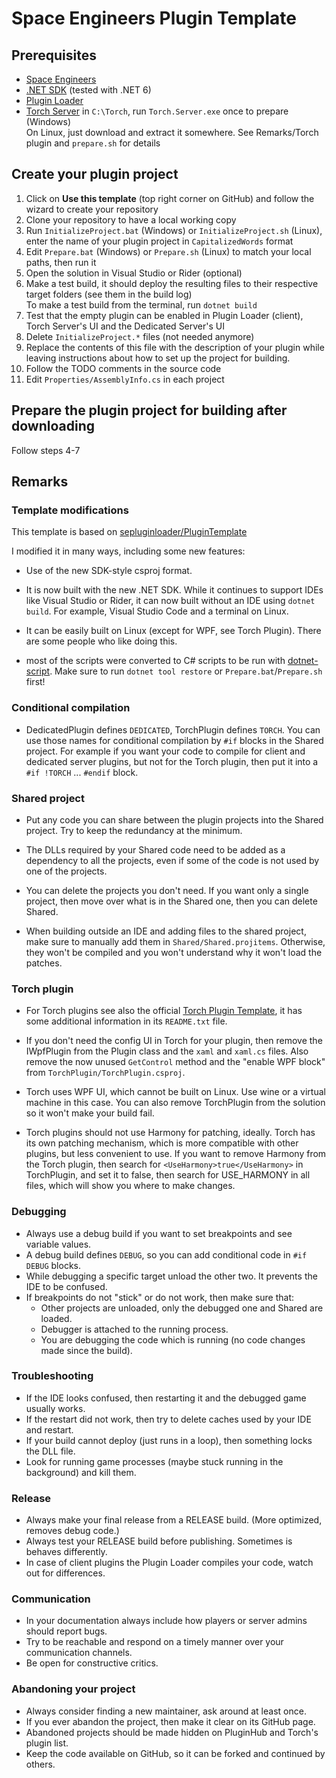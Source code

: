 # Space Engineers Plugin Template

## Prerequisites

- [Space Engineers](https://store.steampowered.com/app/244850/Space_Engineers/)
- [.NET SDK](https://get.dot.net) (tested with .NET 6)
- [Plugin Loader](https://steamcommunity.com/sharedfiles/filedetails/?id=2407984968)
- [Torch Server](https://torchapi.net/) in `C:\Torch`, run `Torch.Server.exe` once to prepare (Windows) \
  On Linux, just download and extract it somewhere. See Remarks/Torch plugin and `prepare.sh` for details

## Create your plugin project

1. Click on **Use this template** (top right corner on GitHub) and follow the wizard to create your repository
2. Clone your repository to have a local working copy
3. Run `InitializeProject.bat` (Windows) or `InitializeProject.sh` (Linux), enter the name of your plugin project in `CapitalizedWords` format
4. Edit `Prepare.bat` (Windows) or `Prepare.sh` (Linux) to match your local paths, then run it
5. Open the solution in Visual Studio or Rider (optional)
6. Make a test build, it should deploy the resulting files to their respective target folders (see them in the build log) \
   To make a test build from the terminal, run `dotnet build`
7. Test that the empty plugin can be enabled in Plugin Loader (client), Torch Server's UI and the Dedicated Server's UI
8. Delete `InitializeProject.*` files (not needed anymore)
9. Replace the contents of this file with the description of your plugin while leaving instructions about how to set up the project for building.
10. Follow the TODO comments in the source code
11. Edit `Properties/AssemblyInfo.cs` in each project

## Prepare the plugin project for building after downloading

Follow steps 4-7

## Remarks

### Template modifications

This template is based on [sepluginloader/PluginTemplate](https://github.com/sepluginloader/PluginTemplate)

I modified it in many ways, including some new features:

- Use of the new SDK-style csproj format.

- It is now built with the new .NET SDK. While it continues to support IDEs like Visual 
  Studio or Rider, it can now built without an IDE using `dotnet build`. For example, Visual 
  Studio Code and a terminal on Linux.

- It can be easily built on Linux (except for WPF, see Torch Plugin). There are some people 
  who like doing this.

- most of the scripts were converted to C# scripts to be run with 
  [dotnet-script](https://github.com/filipw/dotnet-script). Make sure to run 
  `dotnet tool restore` or `Prepare.bat`/`Prepare.sh` first!

### Conditional compilation

- DedicatedPlugin defines `DEDICATED`, TorchPlugin defines `TORCH`. 
  You can use those names for conditional compilation by `#if` blocks in the Shared project.
  For example if you want your code to compile for client and dedicated server plugins, but 
  not for the Torch plugin, then put it into a `#if !TORCH` ... `#endif` block. 

### Shared project

- Put any code you can share between the plugin projects into the Shared project. 
  Try to keep the redundancy at the minimum.

- The DLLs required by your Shared code need to be added as a dependency to all the projects, 
  even if some of the code is not used by one of the projects.

- You can delete the projects you don't need. If you want only a single project, 
  then move over what is in the Shared one, then you can delete Shared.

- When building outside an IDE and adding files to the shared project, make sure to 
  manually add them in `Shared/Shared.projitems`. Otherwise, they won't be compiled 
  and you won't understand why it won't load the patches.

### Torch plugin

- For Torch plugins see also the official
  [Torch Plugin Template](https://torchapi.com/wiki/index.php/Torch_Plugin_Template),
  it has some additional information in its `README.txt` file.

- If you don't need the config UI in Torch for your plugin, then remove the IWpfPlugin
  from the Plugin class and the `xaml` and `xaml.cs` files. Also remove the now unused
  `GetControl` method and the "enable WPF block" from `TorchPlugin/TorchPlugin.csproj`.
 
- Torch uses WPF UI, which cannot be built on Linux. Use wine or a virtual machine in 
  this case. You can also remove TorchPlugin from the solution so it won't make your 
  build fail.

- Torch plugins should not use Harmony for patching, ideally. 
  Torch has its own patching mechanism, which is more compatible with other plugins, 
  but less convenient to use. If you want to remove Harmony from the Torch plugin, 
  then search for `<UseHarmony>true</UseHarmony>` in TorchPlugin, and set it to false, 
  then search for USE_HARMONY in all files, which will show you where to make changes.

### Debugging

- Always use a debug build if you want to set breakpoints and see variable values.
- A debug build defines `DEBUG`, so you can add conditional code in `#if DEBUG` blocks.
- While debugging a specific target unload the other two. It prevents the IDE to be confused.
- If breakpoints do not "stick" or do not work, then make sure that:
  - Other projects are unloaded, only the debugged one and Shared are loaded.
  - Debugger is attached to the running process.
  - You are debugging the code which is running (no code changes made since the build).

### Troubleshooting

- If the IDE looks confused, then restarting it and the debugged game usually works.
- If the restart did not work, then try to delete caches used by your IDE and restart.
- If your build cannot deploy (just runs in a loop), then something locks the DLL file.
- Look for running game processes (maybe stuck running in the background) and kill them.

### Release

- Always make your final release from a RELEASE build. (More optimized, removes debug code.)
- Always test your RELEASE build before publishing. Sometimes is behaves differently.
- In case of client plugins the Plugin Loader compiles your code, watch out for differences.

### Communication

- In your documentation always include how players or server admins should report bugs.
- Try to be reachable and respond on a timely manner over your communication channels.
- Be open for constructive critics.

### Abandoning your project

- Always consider finding a new maintainer, ask around at least once.
- If you ever abandon the project, then make it clear on its GitHub page.
- Abandoned projects should be made hidden on PluginHub and Torch's plugin list.
- Keep the code available on GitHub, so it can be forked and continued by others.